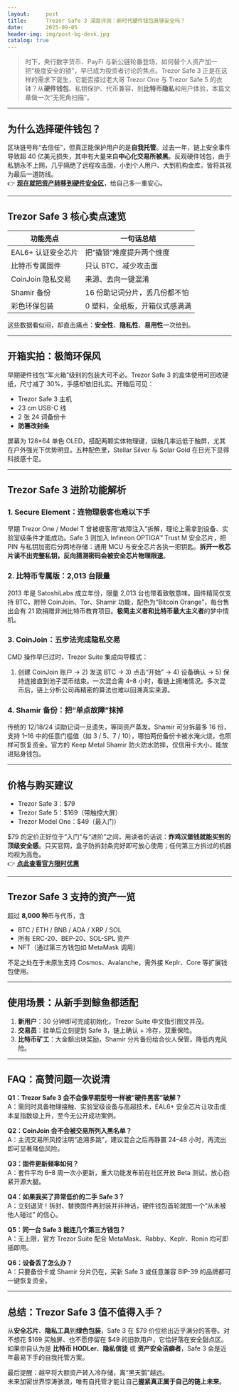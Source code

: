 ```yaml
---
layout:     post
title:      Trezor Safe 3 深度评测：新时代硬件钱包真够安全吗？
date:       2025-09-05
header-img: img/post-bg-desk.jpg
catalog: true
---
```


> 时下，央行数字货币、PayFi 与新公链轮番登场，如何替个人资产加一把“极度安全的锁”，早已成为投资者讨论的焦点。Trezor Safe 3 正是在这样的需求下诞生，它能否接过老大哥 Trezor One 与 Trezor Safe 5 的衣钵？从**硬件钱包**、私钥保护、代币兼容，到**比特币隐私**和用户体验，本篇文章做一次“无死角扫描”。

---

## 为什么选择硬件钱包？
区块链号称“去信任”，但真正能保护用户的是**自我托管**。过去一年，链上安全事件导致超 40 亿美元损失，其中有大量来自**中心化交易所被黑**。反观硬件钱包，由于私钥永不上网，几乎隔绝了远程攻击面，小到个人用户、大到机构金库，皆将其视为最后一道防线。  
👉 [**现在就把资产转移到硬件安全区**](https://okxdog.com/)，给自己多一重安心。

---

## Trezor Safe 3 核心卖点速览

| 功能亮点 | 一句话总结 |
|---|---|
| EAL6+ 认证安全芯片 | 把“撬锁”难度提升两个维度 |
| 比特币专属固件 | 只认 BTC，减少攻击面 |
| CoinJoin 隐私交易 | 来源、去向一键混淆 |
| Shamir 备份 | 16 份助记词分片，丢几份都不怕 |
| 彩色环保包装 | 0 塑料，全纸板，开箱仪式感满满 |

这些数据看似闷，却直击痛点：**安全性**、**隐私性**、**易用性**一次给到。

---

## 开箱实拍：极简环保风

早期硬件钱包“军火箱”级别的包装大可不必。Trezor Safe 3 的盒体使用可回收硬纸，尺寸减了 30%，手感却依旧扎实。开箱后可见：

- Trezor Safe 3 主机
- 23 cm USB-C 线
- 2 张 24 词备份卡
- **防篡改封条**

屏幕为 128×64 单色 OLED，搭配两颗实体物理键，误触几率远低于触屏，尤其在户外强光下优势明显。五种配色里，Stellar Silver 与 Solar Gold 在日光下显得科技感十足。

---

## Trezor Safe 3 进阶功能解析

### 1. Secure Element：连物理极客也难以下手  
早期 Trezor One / Model T 曾被极客用“故障注入”拆解，理论上需拿到设备、实验室级条件才能成功。Safe 3 则加入 Infineon OPTIGA™ Trust M 安全芯片，把 PIN 与私钥加密后分两地存储：通用 MCU 与安全芯片各执一把钥匙。**拆开一枚芯片读不出完整私钥，反向猜测密码会被安全芯片物理限速**。

### 2. 比特币专属版：2,013 台限量  
2013 年是 SatoshiLabs 成立年份，限量 2,013 台也带着致敬意味。固件精简仅支持 BTC，附带 CoinJoin、Tor、Shamir 功能，配色为“Bitcoin Orange”，每台售出会有 21 欧捐赠非洲比特币教育项目。**极简主义者和比特币最大主义者**的梦中情机。

### 3. CoinJoin：五步法完成隐私交易  
CMD 操作早已过时，Trezor Suite 集成向导模式：  
1) 创建 CoinJoin 账户 → 2) 发送 BTC → 3) 点击“开始” → 4) 设备确认 → 5) 保持连接直到池子混币结束。一次混合需 4–8 小时，看链上拥堵情况。多次混币后，链上分析公司再精密的算法也难以回溯真实来源。

### 4. Shamir 备份：把“单点故障”抹掉  
传统的 12/18/24 词助记词一旦遗失，等同资产蒸发。Shamir 可分拆最多 16 份，支持 1–16 中的任意门槛值（如 3 / 5、7 / 10），哪怕两份备份卡被水淹火烧，也照样可恢复资金。官方的 Keep Metal Shamir 防火防水防摔，仅信用卡大小，能放进贴身钱包。

---

## 价格与购买建议

- Trezor Safe 3：$79
- Trezor Safe 5：$169（带触控大屏）
- Trezor Model One：$49（最入门）

$79 的定价正好位于“入门”与“进阶”之间，用读者的话说：**炸鸡汉堡钱就能买到的顶级安全感**。只买官网，盒子防拆封条完好即可放心使用；任何第三方拆过的机器均视为高危。  
👉 [**点此查看官方限时优惠**](https://okxdog.com/)

---

## Trezor Safe 3 支持的资产一览

超过 **8,000 种**币与代币，含  
- BTC / ETH / BNB / ADA / XRP / SOL  
- 所有 ERC-20、BEP-20、SOL-SPL 资产  
- NFT（通过第三方钱包如 MetaMask 调用）  

不足之处在于未原生支持 Cosmos、Avalanche，需外接 Keplr、Core 等扩展钱包使用。

---

## 使用场景：从新手到鲸鱼都适配

1. **新用户**：30 分钟即可完成初始化，Trezor Suite 中文指引图文并茂。  
2. **交易员**：挂单后立刻提到 Safe 3，链上确认 + 冷存，双重保险。  
3. **比特币矿工**：大金额出块奖励，Shamir 分片备份给合伙人保管，降低内鬼风险。  

---

## FAQ：高赞问题一次说清

**Q1：Trezor Safe 3 会不会像早期型号一样被“硬件黑客”破解？**  
A：需同时具备物理接触、实验室级设备与高超技术，EAL6+ 安全芯片让攻击成本呈指数级上升，至今无公开成功案例。

**Q2：CoinJoin 会不会被交易所列入黑名单？**  
A：主流交易所风控注明“追溯多跳”，建议混合之后再静置 24–48 小时，再流出即可显著降低风险。

**Q3：固件更新频率如何？**  
A：套件平均 6–8 周一次小更新，重大功能发布前在社区开放 Beta 测试，放心抱紧开源大腿。

**Q4：如果我买了异常低价的二手 Safe 3？**  
A：立刻退货！拆封、替换固件再封装并非神话，硬件钱包首轮就图一个“从未被他人碰过” 的信心。

**Q5：同一台 Safe 3 能连几个第三方钱包？**  
A：无上限，官方 Trezor Suite 配合 MetaMask、Rabby、Keplr、Ronin 均可即插即用。

**Q6：设备丢了怎么办？**  
A：只要备份卡或 Shamir 分片仍在，买新 Safe 3 或任意兼容 BIP-39 的品牌都可一键恢复资金。

---

## 总结：Trezor Safe 3 值不值得入手？

从**安全芯片**、**隐私工具**到**绿色包装**，Safe 3 在 $79 价位给出近乎满分的答卷。对不想花 $169 买触屏、也不愿停留在 $49 的旧款用户，它恰好落在安全甜点区。如果你自认为是 **比特币 HODLer**、**隐私信徒** 或 **资产安全洁癖者**，Safe 3 会是近年最易下手的自我托管方案。

最后提醒：越早将大额资产转入冷存储，离“黑天鹅”越远。  
未来加密世界惊涛骇浪，唯有自托管才能让自己**握紧真正属于自己的链上未来**。